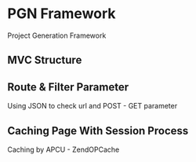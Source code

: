 # PGN Framework
Project Generation Framework

## MVC Structure

## Route & Filter Parameter
Using JSON to check url and POST - GET parameter

## Caching Page With Session Process
Caching by APCU - ZendOPCache

